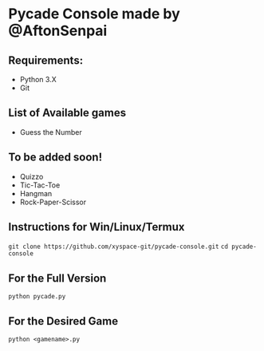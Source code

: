 # Pycade Console made by @AftonSenpai
## Requirements:
- Python 3.X
- Git

## List of Available games
- Guess the Number

## To be added soon!
- Quizzo
- Tic-Tac-Toe
- Hangman
- Rock-Paper-Scissor

## Instructions for Win/Linux/Termux
`git clone https://github.com/xyspace-git/pycade-console.git`
`cd pycade-console`

## For the Full Version
`python pycade.py`

## For the Desired Game
`python <gamename>.py` 

